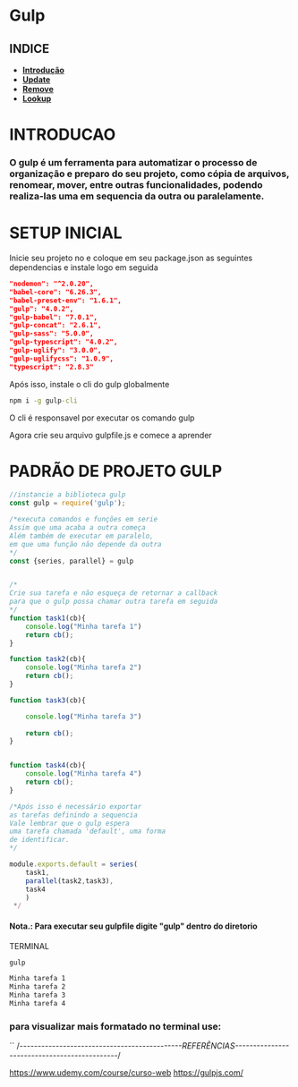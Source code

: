 # Gulp

## INDICE 
- **[Introdução](#introducao)**
- **[Update](#update)**
- **[Remove](#remove)**
- **[Lookup](#lookup)**



# INTRODUCAO


### O gulp é um ferramenta para automatizar o processo de organização e preparo do seu projeto, como cópia de arquivos, renomear, mover, entre outras funcionalidades, podendo realiza-las uma em sequencia da outra ou paralelamente.


# SETUP INICIAL
Inicie seu projeto no e coloque em seu package.json as seguintes dependencias e instale logo em seguida
```json
"nodemon": "^2.0.20",
"babel-core": "6.26.3",
"babel-preset-env": "1.6.1",
"gulp": "4.0.2",
"gulp-babel": "7.0.1",
"gulp-concat": "2.6.1",
"gulp-sass": "5.0.0",
"gulp-typescript": "4.0.2",
"gulp-uglify": "3.0.0",
"gulp-uglifycss": "1.0.9",
"typescript": "2.8.3"
```

Após isso, instale o cli do gulp globalmente
```cmd
npm i -g gulp-cli
```
O cli é responsavel por executar os comando gulp

Agora crie seu arquivo gulpfile.js e comece a aprender


# PADRÃO DE PROJETO GULP
                                        

```js
//instancie a biblioteca gulp
const gulp = require('gulp');

/*executa comandos e funções em serie
Assim que uma acaba a outra começa
Além também de executar em paralelo,
em que uma função não depende da outra
*/
const {series, parallel} = gulp


/*
Crie sua tarefa e não esqueça de retornar a callback
para que o gulp possa chamar outra tarefa em seguida
*/
function task1(cb){
	console.log("Minha tarefa 1")
	return cb();
}

function task2(cb){
	console.log("Minha tarefa 2")
	return cb();
}

function task3(cb){

	console.log("Minha tarefa 3")
	
	return cb();
}


function task4(cb){
	console.log("Minha tarefa 4")
	return cb();
}

/*Após isso é necessário exportar
as tarefas definindo a sequencia
Vale lembrar que o gulp espera 
uma tarefa chamada 'default', uma forma
de identificar.
*/

module.exports.default = series(
	task1,
	parallel(task2,task3),
	task4
	)
 */
```
#### Nota.: Para executar seu gulpfile digite "gulp" dentro do diretorio


TERMINAL
```cmd
gulp

Minha tarefa 1
Minha tarefa 2
Minha tarefa 3
Minha tarefa 4
```











### para visualizar mais formatado no terminal use:
``
/*---------------------------------------------REFERÊNCIAS---------------------------------------------*/


https://www.udemy.com/course/curso-web
https://gulpjs.com/
